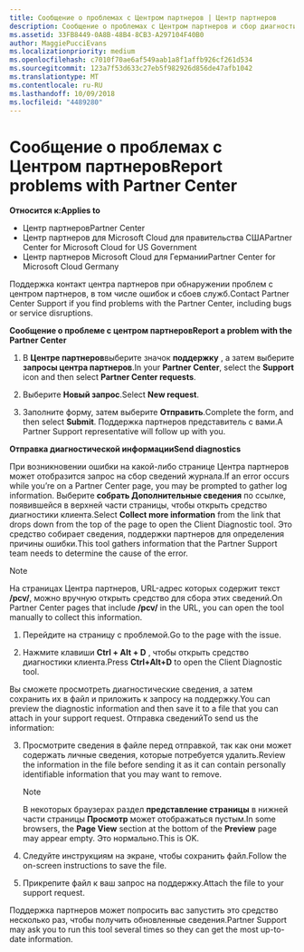 ```yaml
---
title: Сообщение о проблемах с Центром партнеров | Центр партнеров
description: Сообщение о проблемах с Центром партнеров и сбор диагностической информации для сотрудников службы поддержки.
ms.assetid: 33FB8449-0A8B-48B4-8CB3-A297104F40B0
author: MaggiePucciEvans
ms.localizationpriority: medium
ms.openlocfilehash: c7010f70ae6af549aab1a8f1affb926cf261d534
ms.sourcegitcommit: 123a7f53d633c27eb5f982926d856de47afb1042
ms.translationtype: MT
ms.contentlocale: ru-RU
ms.lasthandoff: 10/09/2018
ms.locfileid: "4489280"
---
```

# <a name="report-problems-with-partner-center"></a><span data-ttu-id="4e129-103">Сообщение о проблемах с Центром партнеров</span><span class="sxs-lookup"><span data-stu-id="4e129-103">Report problems with Partner Center</span></span>

**<span data-ttu-id="4e129-104">Относится к:</span><span class="sxs-lookup"><span data-stu-id="4e129-104">Applies to</span></span>**

-  <span data-ttu-id="4e129-105">Центр партнеров</span><span class="sxs-lookup"><span data-stu-id="4e129-105">Partner Center</span></span>
-  <span data-ttu-id="4e129-106">Центр партнеров для Microsoft Cloud для правительства США</span><span class="sxs-lookup"><span data-stu-id="4e129-106">Partner Center for Microsoft Cloud for US Government</span></span>
-  <span data-ttu-id="4e129-107">Центр партнеров Microsoft Cloud для Германии</span><span class="sxs-lookup"><span data-stu-id="4e129-107">Partner Center for Microsoft Cloud Germany</span></span>

<span data-ttu-id="4e129-108">Поддержка контакт центра партнеров при обнаружении проблем с центром партнеров, в том числе ошибок и сбоев служб.</span><span class="sxs-lookup"><span data-stu-id="4e129-108">Contact Partner Center Support if you find problems with the Partner Center, including bugs or service disruptions.</span></span>

**<span data-ttu-id="4e129-109">Сообщение о проблеме с центром партнеров</span><span class="sxs-lookup"><span data-stu-id="4e129-109">Report a problem with the Partner Center</span></span>**

1.  <span data-ttu-id="4e129-110">В **Центре партнеров**выберите значок **поддержку** , а затем выберите **запросы центра партнеров**.</span><span class="sxs-lookup"><span data-stu-id="4e129-110">In your **Partner Center**, select the **Support** icon and then select **Partner Center requests**.</span></span>

2.  <span data-ttu-id="4e129-111">Выберите **Новый запрос**.</span><span class="sxs-lookup"><span data-stu-id="4e129-111">Select **New request**.</span></span>

3.  <span data-ttu-id="4e129-112">Заполните форму, затем выберите **Отправить**.</span><span class="sxs-lookup"><span data-stu-id="4e129-112">Complete the form, and then select **Submit**.</span></span> <span data-ttu-id="4e129-113">Поддержка партнеров представитель с вами.</span><span class="sxs-lookup"><span data-stu-id="4e129-113">A Partner Support representative will follow up with you.</span></span>

**<span data-ttu-id="4e129-114">Отправка диагностической информации</span><span class="sxs-lookup"><span data-stu-id="4e129-114">Send diagnostics</span></span>**

<span data-ttu-id="4e129-115">При возникновении ошибки на какой-либо странице Центра партнеров может отобразится запрос на сбор сведений журнала.</span><span class="sxs-lookup"><span data-stu-id="4e129-115">If an error occurs while you’re on a Partner Center page, you may be prompted to gather log information.</span></span> <span data-ttu-id="4e129-116">Выберите **собрать Дополнительные сведения** по ссылке, появившейся в верхней части страницы, чтобы открыть средство диагностики клиента.</span><span class="sxs-lookup"><span data-stu-id="4e129-116">Select **Collect more information** from the link that drops down from the top of the page to open the Client Diagnostic tool.</span></span> <span data-ttu-id="4e129-117">Это средство собирает сведения, поддержки партнеров для определения причины ошибки.</span><span class="sxs-lookup"><span data-stu-id="4e129-117">This tool gathers information that the Partner Support team needs to determine the cause of the error.</span></span> 

>[!NOTE]
><span data-ttu-id="4e129-118">На страницах Центра партнеров, URL-адрес которых содержит текст **/pcv/**, можно вручную открыть средство для сбора этих сведений.</span><span class="sxs-lookup"><span data-stu-id="4e129-118">On Partner Center pages that include **/pcv/** in the URL, you can open the tool manually to collect this information.</span></span>

1.  <span data-ttu-id="4e129-119">Перейдите на страницу с проблемой.</span><span class="sxs-lookup"><span data-stu-id="4e129-119">Go to the page with the issue.</span></span>

2.  <span data-ttu-id="4e129-120">Нажмите клавиши **Ctrl + Alt + D** , чтобы открыть средство диагностики клиента.</span><span class="sxs-lookup"><span data-stu-id="4e129-120">Press **Ctrl+Alt+D** to open the Client Diagnostic tool.</span></span>

<span data-ttu-id="4e129-121">Вы сможете просмотреть диагностические сведения, а затем сохранить их в файл и приложить к запросу на поддержку.</span><span class="sxs-lookup"><span data-stu-id="4e129-121">You can preview the diagnostic information and then save it to a file that you can attach in your support request.</span></span> <span data-ttu-id="4e129-122">Отправка сведений</span><span class="sxs-lookup"><span data-stu-id="4e129-122">To send us the information:</span></span>

3.  <span data-ttu-id="4e129-123">Просмотрите сведения в файле перед отправкой, так как они может содержать личные сведения, которые потребуется удалить.</span><span class="sxs-lookup"><span data-stu-id="4e129-123">Review the information in the file before sending it as it can contain personally identifiable information that you may want to remove.</span></span> 

    >[!NOTE]
    ><span data-ttu-id="4e129-124">В некоторых браузерах раздел **представление страницы** в нижней части страницы **Просмотр** может отображаться пустым.</span><span class="sxs-lookup"><span data-stu-id="4e129-124">In some browsers, the **Page View** section at the bottom of the **Preview** page may appear empty.</span></span> <span data-ttu-id="4e129-125">Это нормально.</span><span class="sxs-lookup"><span data-stu-id="4e129-125">This is OK.</span></span>

4.  <span data-ttu-id="4e129-126">Следуйте инструкциям на экране, чтобы сохранить файл.</span><span class="sxs-lookup"><span data-stu-id="4e129-126">Follow the on-screen instructions to save the file.</span></span>

5.  <span data-ttu-id="4e129-127">Прикрепите файл к ваш запрос на поддержку.</span><span class="sxs-lookup"><span data-stu-id="4e129-127">Attach the file to your support request.</span></span>

<span data-ttu-id="4e129-128">Поддержка партнеров может попросить вас запустить это средство несколько раз, чтобы получить обновленные сведения.</span><span class="sxs-lookup"><span data-stu-id="4e129-128">Partner Support may ask you to run this tool several times so they can get the most up-to-date information.</span></span>

